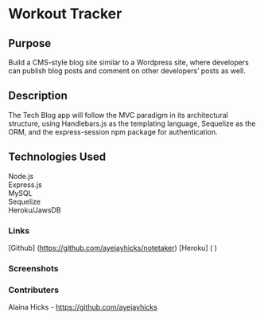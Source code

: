 # Workout Tracker

## Purpose
Build a CMS-style blog site similar to a Wordpress site, where developers can publish blog posts and comment on other developers’ posts as well.

## Description
The Tech Blog app will follow the MVC paradigm in its architectural structure, using Handlebars.js as the templating language, Sequelize as the ORM, and the express-session npm package for authentication.

## Technologies Used
Node.js  
Express.js  
MySQL  
Sequelize  
Heroku/JawsDB  

### Links
[Github] (https://github.com/ayejayhicks/notetaker)
[Heroku] ( )

### Screenshots  
 
### Contributers
Alaina Hicks - https://github.com/ayejayhicks